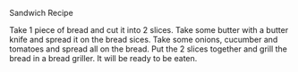Sandwich Recipe 

Take 1 piece of bread and cut it into 2 slices.
Take some butter with a butter knife and spread it on the bread sices.
Take some onions, cucumber and tomatoes and spread all on the bread.
Put the 2 slices together and grill the bread in a bread griller.
It will be ready to be eaten.